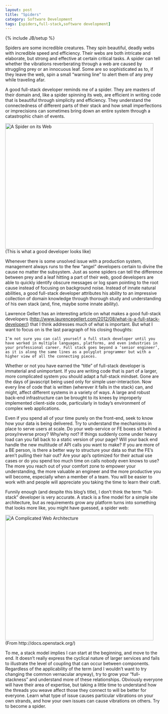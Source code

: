 ```yaml
---
layout: post
title: "Spiders"
category: Software Development
tags: [spiders,full-stack,software development]
---
```

{% include JB/setup %}


Spiders are some incredible creatures.  They spin beautiful, deadly webs with incredible speed and efficiency.  Their webs are both intricate and elaborate, but strong and effective at certain critical tasks.  A spider can tell whether the vibrations reverberating through a web are caused by struggling prey or an innocuous leaf.  Some are so sophisticated as to, if they leave the web, spin a small “warning line” to alert them of any prey while traveling afar.

A good full-stack developer reminds me of a spider.  They are masters of their domain and, like a spider spinning its web, are efficient in writing code that is beautiful through simplicity and efficiency.  They understand the connectedness of different parts of their stack and how small imperfections or imprecisions can sometimes bring down an entire system through a catastrophic chain of events.

<div class="imageBlock"><img src="{{site.url}}/assets/images/spider_web.jpg" alt="A Spider on its Web" width="97%" height="400"> <span class="caption">(This is what a good developer looks like)</span></div>

Whenever there is some unsolved issue with a production system, management always runs to the few “angel” developers certain to divine the cause no matter the subsystem.  Just as some spiders can tell the difference between prey and a leaf hitting a part of their web, good developers are able to quickly identify obscure messages or log spam pointing to the root cause instead of focusing on background noise.  Instead of innate natural abilities, a good full-stack developer attributes his ability to an impressive collection of domain knowledge through thorough study and understanding of his own stack (and, fine, maybe some innate ability).

Lawrence Gellert has an interesting article on what makes a good full-stack developers (http://www.laurencegellert.com/2012/08/what-is-a-full-stack-developer/) that I think addresses much of what is important.  But what I want to focus on is the last paragraph of his closing thoughts:

    I’m not sure you can call yourself a full stack developer until you have worked in multiple languages, platforms, and even industries in your professional career. Full stack goes beyond a ‘senior engineer’, as it is along the same lines as a polyglot programmer but with a higher view of all the connecting pieces.

Whether or not you have earned the “title” of full-stack developer is immaterial and unimportant.  If you are writing code that is part of a larger, more complicated system you should adapt a full-stack mindset.  Gone are the days of javascript being used only for simple user-interaction.  Now every line of code that is written (wherever it falls in the stack) can, and might, affect different systems in a variety of ways.  A large and robust back-end infrastructure can be brought to its knees by improperly implemented client-side code, particularly in today’s environment of complex web applications.

Even if you spend all of your time purely on the front-end, seek to know how your data is being delivered.  Try to understand the mechanisms in place to serve users at scale.  Do your web-service or FE boxes sit behind a proxy/reverse proxy?  Why/why not?  If things suddenly come under heavy load can you fall back to a static version of your page?  Will your back end handle the new multitude of API calls you want to make?  If you are more of a BE person, is there a better way to structure your data so that the FE’s aren’t pulling their hair out?  Are your api’s optimized for their actual use cases or do you spend too much time on calls nobody even knows to use?  The more you reach out of your comfort zone to empower your understanding, the more valuable an engineer and the more productive you will become, especially when a member of a team.  You will be easier to work with and people will appreciate you taking the time to learn their craft.  

Funnily enough (and despite this blog’s title), I don’t think the term “full-stack” developer is very accurate.  A stack is a fine model for a simple site architecture, but as requirements grow any platform turns into something that looks more like, you might have guessed, a spider web:

<div class="imageBlock"><img src="{{site.url}}/assets/images/big-architecture.jpg" alt="A Complicated Web Architecture" width="97%" height="400"> <span class="caption">(From http://docs.openstack.org/)</span></div>


To me, a stack model implies I can start at the beginning, and move to the end.  It doesn’t really express the cyclical nature of larger services and fails to illustrate the level of coupling that can occur between components.  Regardless of the applicability of the term (and I wouldn’t want to try changing the common vernacular anyway), try to grow your “full-stackness” and understand more of these relationships.  Obviously everyone will have their area of expertise, but taking a little time to understand how the threads you weave affect those they connect to will be better for everyone.  Learn what type of issue causes particular vibrations on your own strands, and how your own issues can cause vibrations on others.  Try to become a spider.
